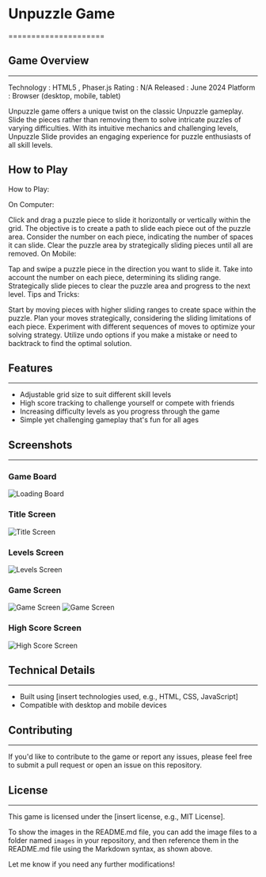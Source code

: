 # Unpuzzle Game
=====================

## Game Overview
---------------

Technology : HTML5 , Phaser.js
Rating : N/A
Released : June 2024
Platform : Browser (desktop, mobile, tablet)

Unpuzzle game offers a unique twist on the classic Unpuzzle gameplay. Slide the pieces rather than removing them to solve intricate puzzles of varying difficulties. With its intuitive mechanics and challenging levels, Unpuzzle Slide provides an engaging experience for puzzle enthusiasts of all skill levels.

## How to Play
How to Play:

On Computer:

Click and drag a puzzle piece to slide it horizontally or vertically within the grid.
The objective is to create a path to slide each piece out of the puzzle area.
Consider the number on each piece, indicating the number of spaces it can slide.
Clear the puzzle area by strategically sliding pieces until all are removed.
On Mobile:

Tap and swipe a puzzle piece in the direction you want to slide it.
Take into account the number on each piece, determining its sliding range.
Strategically slide pieces to clear the puzzle area and progress to the next level.
Tips and Tricks:

Start by moving pieces with higher sliding ranges to create space within the puzzle.
Plan your moves strategically, considering the sliding limitations of each piece.
Experiment with different sequences of moves to optimize your solving strategy.
Utilize undo options if you make a mistake or need to backtrack to find the optimal solution.

## Features
------------

* Adjustable grid size to suit different skill levels
* High score tracking to challenge yourself or compete with friends
* Increasing difficulty levels as you progress through the game
* Simple yet challenging gameplay that's fun for all ages

## Screenshots
-------------

### Game Board
![Loading Board](imgs/unpuzzleimg1.png)

### Title Screen
![Title Screen](imgs/unpuzzleimg2.png)

### Levels Screen
![Levels Screen](imgs/unpuzzleimg3.png)

### Game Screen
![Game Screen](imgs/unpuzzleimg4.png)
![Game Screen](imgs/unpuzzleimg5.png)

### High Score Screen
![High Score Screen](imgs/unpuzzleimg6.png)

## Technical Details
-------------------

* Built using [insert technologies used, e.g., HTML, CSS, JavaScript]
* Compatible with desktop and mobile devices

## Contributing
------------

If you'd like to contribute to the game or report any issues, please feel free to submit a pull request or open an issue on this repository.

## License
-------

This game is licensed under the [insert license, e.g., MIT License].

To show the images in the README.md file, you can add the image files to a folder named `images` in your repository, and then reference them in the README.md file using the Markdown syntax, as shown above.

Let me know if you need any further modifications!
